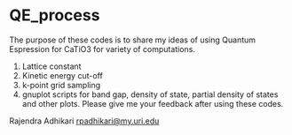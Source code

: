 # QE_process
The purpose of these codes is to share my ideas of using Quantum Espression for CaTiO3 for variety of computations.
1) Lattice constant
2) Kinetic energy cut-off
3) k-point grid sampling
4) gnuplot scripts for band gap, density of state, partial density of states and other plots.
Please give me your feedback after using these codes.
 
 Rajendra Adhikari
 rpadhikari@my.uri.edu
 
